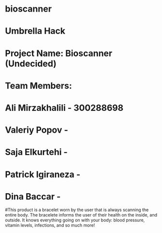 # bioscanner
# Umbrella Hack
# Project Name: Bioscanner (Undecided)
# Team Members:
# Ali Mirzakhalili - 300288698
# Valeriy Popov - 
# Saja Elkurtehi - 
# Patrick Igiraneza - 
# Dina Baccar - 
#This product is a bracelet worn by the user that is always scanning the entire body. The bracelete informs the user of their health on the inside, and outside. It knows everything going on with your body: blood pressure, vitamin levels, infections, and so much more!
